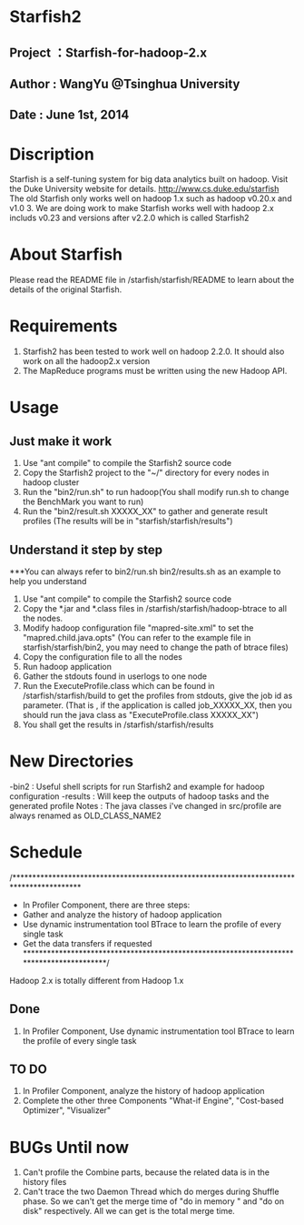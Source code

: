 Starfish2
=======================
Project	：Starfish-for-hadoop-2.x
---------------------------------------------
Author : WangYu @Tsinghua University
---------------------------------------------
Date : June 1st, 2014
---------------------------------------------

Discription
============
Starfish is a self-tuning system for big data analytics built on hadoop. Visit the Duke University website for details. http://www.cs.duke.edu/starfish
The old Starfish only works well on hadoop 1.x such as hadoop v0.20.x and v1.0 3. We are doing work to make Starfish works well with hadoop 2.x includs v0.23 and versions after v2.2.0 which is called Starfish2


About Starfish
========================
Please read the README file in /starfish/starfish/README to learn about the details of the original Starfish.


Requirements
========================
1. Starfish2 has been tested to work well on hadoop 2.2.0. It should also work on all the hadoop2.x version
2. The MapReduce programs must be written using the new Hadoop API.


Usage
========================

Just make it work
--------------------------
1.	Use "ant compile" to compile the Starfish2 source code
2.	Copy the Starfish2 project to the "~/" directory for every nodes in hadoop cluster
3.	Run the "bin2/run.sh" to run hadoop(You shall modify run.sh to change the BenchMark you want to run)
4.	Run the "bin2/result.sh XXXXX_XX" to gather and generate result profiles (The results will be in "starfish/starfish/results")

Understand it step by step
--------------------------
***You can always refer to bin2/run.sh bin2/results.sh as an example to help you understand
1.	Use "ant compile" to compile the Starfish2 source code
2.	Copy the *.jar and *.class files in /starfish/starfish/hadoop-btrace to all the nodes.
3.	Modify hadoop configuration file "mapred-site.xml" to set the "mapred.child.java.opts" (You can refer to the example file in starfish/starfish/bin2, you may need to change the path of btrace files)
4.	Copy the configuration file to all the nodes
5.	Run hadoop application
6.	Gather the stdouts found in userlogs to one node
6.	Run the ExecuteProfile.class which can be found in /starfish/starfish/build to get the profiles from stdouts, give the job id as parameter. (That is , if the application is called job_XXXXX_XX, then you should run the java class as "ExecuteProfile.class XXXXX_XX")
7.	You shall get the results in /starfish/starfish/results


New Directories
========================
-bin2	:	Useful shell scripts for run Starfish2 and example for hadoop configuration
-results	:	Will keep the outputs of hadoop tasks and the generated profile
Notes	:	The java classes i've changed in src/profile are always renamed as OLD_CLASS_NAME2

Schedule
========================

/*****************************************************************************************
* In Profiler Component, there are three steps:
*	Gather and analyze the history of hadoop application
*	Use dynamic instrumentation tool BTrace to learn the profile of every single task
*	Get the data transfers if requested
*****************************************************************************************/

Hadoop 2.x is totally different from Hadoop 1.x

Done
--------------
1.	In Profiler Component, Use dynamic instrumentation tool BTrace to learn the profile of every single task

TO DO
--------------
1.	In Profiler Component, analyze the history of hadoop application
2.	Complete the other three Components "What-if Engine", "Cost-based Optimizer", "Visualizer"


BUGs Until now
==========================
1.	Can't profile the Combine parts, because the related data is in the history files
2.	Can't trace the two Daemon Thread which do merges during Shuffle phase. So we can't get the merge time of "do in memory " and "do on disk" respectively.  All we can get is the total merge time.
